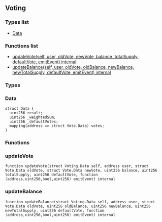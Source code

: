 
## Voting

### Types list
- [Data](#data)

### Functions list
- [updateVote(self, user, oldVote, newVote, balance, totalSupply, defaultVote, emitEvent) internal](#updatevote)
- [updateBalance(self, user, oldVote, oldBalance, newBalance, newTotalSupply, defaultVote, emitEvent) internal](#updatebalance)

### Types
### Data

```solidity
struct Data {
  uint256 result;
  uint256 _weightedSum;
  uint256 _defaultVotes;
  mapping(address => struct Vote.Data) votes;
}
```

### Functions
### updateVote

```solidity
function updateVote(struct Voting.Data self, address user, struct Vote.Data oldVote, struct Vote.Data newVote, uint256 balance, uint256 totalSupply, uint256 defaultVote, function (address,uint256,bool,uint256) emitEvent) internal
```

### updateBalance

```solidity
function updateBalance(struct Voting.Data self, address user, struct Vote.Data oldVote, uint256 oldBalance, uint256 newBalance, uint256 newTotalSupply, uint256 defaultVote, function (address,uint256,bool,uint256) emitEvent) internal
```

